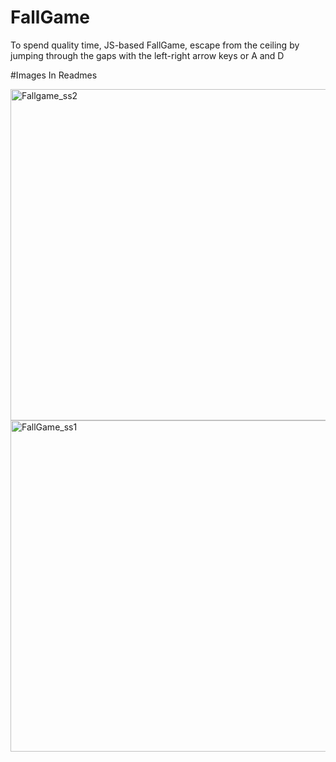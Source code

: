 # FallGame
To spend quality time, JS-based FallGame, escape from the ceiling by jumping through the gaps with the left-right arrow keys or A and D

#Images In Readmes


<img width="530" alt="Fallgame_ss2" src="https://user-images.githubusercontent.com/25242377/83391934-ed819500-a3fc-11ea-9c75-5640086152c4.png">
</br>
<img width="530" alt="FallGame_ss1" src="https://user-images.githubusercontent.com/25242377/83391932-ebb7d180-a3fc-11ea-9b2c-7bec72e0cd52.png">
